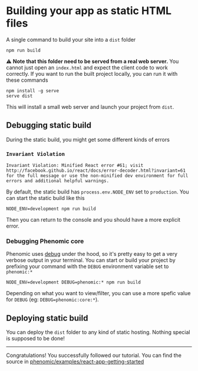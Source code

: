 # Building your app as static HTML files

A single command to build your site into a `dist` folder

```console
npm run build
```

⚠️ **Note that this folder need to be served from a real web server.** You
cannot just open an `index.html` and expect the client code to work correctly.
If you want to run the built project locally, you can run it with these commands

```console
npm install -g serve
serve dist
```

This will install a small web server and launch your project from `dist`.

## Debugging static build

During the static build, you might get some different kinds of errors

### `Invariant Violation`

```
Invariant Violation: Minified React error #61; visit http://facebook.github.io/react/docs/error-decoder.html?invariant=61 for the full message or use the non-minified dev environment for full errors and additional helpful warnings.
```

By default, the static build has `process.env.NODE_ENV` set to `production`. You
can start the static build like this

```console
NODE_ENV=development npm run build
```

Then you can return to the console and you should have a more explicit error.

### Debugging Phenomic core

Phenomic uses [debug](debug) under the hood, so it's pretty easy to get a very
verbose output in your terminal. You can start or build your project by
prefixing your command with the `DEBUG` environment variable set to `phenomic:*`

```console
NODE_ENV=development DEBUG=phenomic:* npm run build
```

Depending on what you want to view/filter, you can use a more spefic value for
`DEBUG` (eg: `DEBUG=phenomic:core:*`).

## Deploying static build

You can deploy the `dist` folder to any kind of static hosting. Nothing special
is supposed to be done!

- - -

Congratulations! You successfully followed our tutorial. You can find the source
in
[phenomic/examples/react-app-getting-started](https://github.com/phenomic/phenomic/tree/master/examples/react-app-getting-started)
